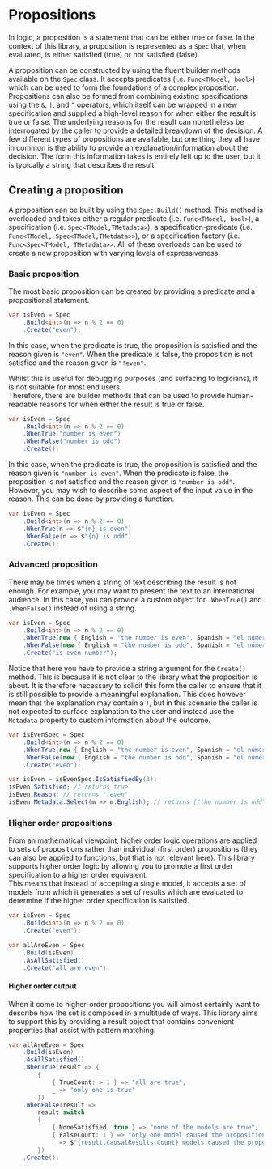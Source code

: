 ﻿# Propositions

In logic, a proposition is a statement that can be either true or false. In the context of this library, a 
proposition is represented as a `Spec` that, when evaluated,  is either satisfied (true) or not satisfied (false).

A proposition can be constructed by using the fluent builder methods available on the `Spec` class. It accepts 
predicates (i.e. `Func<TModel, bool>`) which can be used to form the foundations of a complex proposition.  Propositions
can also be formed from combining existing specifications using the `&`, `|`, and `^` operators, which itself can be 
wrapped in a new specification and supplied a high-level reason for when either the result is true or false.  The 
underlying reasons for the result can nonetheless be interrogated by the caller to provide a detailed breakdown of 
the decision.  A few different types of propositions are available, but one thing they all have in common is the 
ability to provide an explanation/information about the decision. The form this information takes is entirely left 
up to the user, but it is typically a string that describes the result.

## Creating a proposition

A proposition can be built by using the `Spec.Build()` method. This method is overloaded and takes either a regular 
predicate (i.e. `Func<TModel, bool>`), a specification (i.e. `Spec<TModel,TMetadata>`), a specification-predicate
(i.e. `Func<TModel, Spec<TModel,TMetdata>>`), or a specification factory (i.e. `Func<Spec<TModel, TMetadata>>`.  All 
of these overloads can be used to create a new proposition with varying levels of expressiveness.

### Basic proposition
The most basic proposition can be created by providing a predicate and a propositional statement.
```csharp
var isEven = Spec
    .Build<int>(n => n % 2 == 0)
    .Create("even");
```
In this case, when the predicate is true, the proposition is satisfied and the reason given is `"even"`. When the 
predicate is false, the proposition is not satisfied and the reason given is `"!even"`.

Whilst this is useful for debugging purposes (and surfacing to logicians), it is not suitable for most end users.  
Therefore, there are builder methods that can be used to provide human-readable reasons for when either the result is 
true or false.
```csharp
var isEven = Spec
    .Build<int>(n => n % 2 == 0)
    .WhenTrue("number is even")
    .WhenFalse("number is odd")
    .Create();
```
In this case, when the predicate is true, the proposition is satisfied and the reason given is `"number is even"`. 
When the predicate is false, the proposition is not satisfied and the reason given is `"number is odd"`. However, 
you may wish to describe some aspect of the input value in the reason. This can be done by providing a function.
```csharp
var isEven = Spec
    .Build<int>(n => n % 2 == 0)
    .WhenTrue(n => $"{n} is even")
    .WhenFalse(n => $"{n} is odd")
    .Create();
```
### Advanced proposition
There may be times when a string of text describing the result is not enough. For example, you may want to present 
the text to an international audience. In this case, you can provide a custom object for `.WhenTrue()` and `.WhenFalse()`
instead of using a string.
```csharp
var isEven = Spec
    .Build<int>(n => n % 2 == 0)
    .WhenTrue(new { English = "the number is even", Spanish = "el número es par" })
    .WhenFalse(new { English = "the number is odd", Spanish = "el número es impar" })
    .Create("is even number");
```
Notice that here you have to provide a string argument for the `Create()` method. This is because it is not 
clear to the library what the proposition is about. It is therefore necessary to solicit this form the caller to 
ensure that it is still possible to provide a meaningful explanation. This does however mean that the explanation may 
contain a `!`, but in this scenario the caller is not expected to surface explanation to the user and instead use the 
`Metadata` property to custom information about the outcome.
```csharp
var isEvenSpec = Spec
    .Build<int>(n => n % 2 == 0)
    .WhenTrue(new { English = "the number is even", Spanish = "el número es par" })
    .WhenFalse(new { English = "the number is odd", Spanish = "el número es impar" })
    .Create("even");

var isEven = isEvenSpec.IsSatisfiedBy(3);
isEven.Satisfied; // returns true
isEven.Reason; // returns "!even"
isEven.Metadata.Select(m => m.English); // returns ["the number is odd"]
```

### Higher order propositions
From an mathematical viewpoint, higher order logic operations are applied to sets of propositions rather than 
individual (first order) propositions (they can also be applied to functions, but that is not relevant here). This 
library 
supports higher order logic by allowing you to promote a first order specification to a higher order equivalent.  
This means that instead of accepting a single model, it accepts a set of models from which it generates a set of 
results which are evaluated to determine if the higher order specification is satisfied.
```csharp
var isEven = Spec
    .Build<int>(n => n % 2 == 0)
    .Create("even");

var allAreEven = Spec
    .Build(isEven)
    .AsAllSatisfied()
    .Create("all are even");
```

#### Higher order output
When it come to higher-order propositions you will almost certainly want to describe how the set is composed in a 
multitude of ways.  This library aims to support this by providing a result object that contains convenient properties 
that assist with pattern matching. 
```csharp 
var allAreEven = Spec
    .Build(isEven)
    .AsAllSatisfied()
    .WhenTrue(result => {
        { 
            { TrueCount: > 1 } => "all are true",
            _ => "only one is true"
        })
    .WhenFalse(result =>
        result switch
        {
            { NoneSatisfied: true } => "none of the models are true",
            { FalseCount: 1 } => "only one model caused the proposition to be false",
            _ => $"{result.CausalResults.Count} models caused the proposition to be false"
        })
    .Create();
```